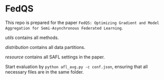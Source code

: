 # FedQS

This repo is prepared for the paper `FedQS: Optimizing Gradient and Model Aggregation for Semi-Asynchronous Federated Learning`.

*utils* contains all methods.

*distribution* contains all data partitions.

*resource* contains all SAFL settings in the paper.

Start evaluation by `python afl_avg.py -c conf.json`, ensuring that all necessary files are in the same folder.
